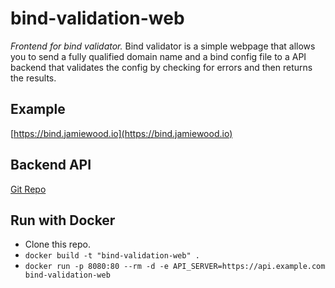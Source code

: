 # bind-validation-web

*Frontend for bind validator.*
Bind validator is a simple webpage that allows you to send a fully qualified domain name and a bind config file to a API backend that validates the config by checking for errors and then returns the results.

## Example

[https://bind.jamiewood.io](https://bind.jamiewood.io)

## Backend API

[Git Repo](https://github.com/woodjamie/bind-validation-api)

## Run with Docker

* Clone this repo.
* `docker build -t "bind-validation-web" .`
* `docker run -p 8080:80 --rm -d -e API_SERVER=https://api.example.com bind-validation-web`

